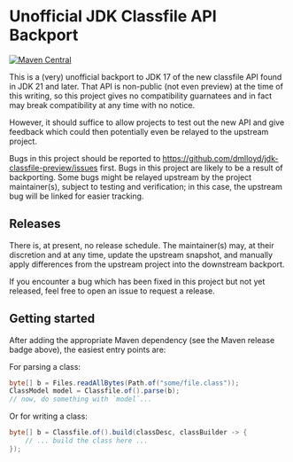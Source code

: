 Unofficial JDK Classfile API Backport
========

[![Maven Central](https://maven-badges.herokuapp.com/maven-central/io.github.dmlloyd/jdk-classfile-preview/badge.svg)](https://maven-badges.herokuapp.com/maven-central/io.github.dmlloyd/jdk-classfile-preview)


This is a (very) unofficial backport to JDK 17 of the new classfile API found in JDK 21 and later. That API is non-public (not even preview) at the time of this writing, so this project gives no compatibility guarnatees and in fact may break compatibility at any time with no notice.

However, it should suffice to allow projects to test out the new API and give feedback which could then potentially even be relayed to the upstream project.

Bugs in this project should be reported to https://github.com/dmlloyd/jdk-classfile-preview/issues first. Bugs in this project are likely to be a result of backporting. Some bugs might be relayed upstream by the project maintainer(s), subject to testing and verification; in this case, the upstream bug will be linked for easier tracking.

Releases
--------

There is, at present, no release schedule. The maintainer(s) may, at their discretion and at any time, update the upstream snapshot, and manually apply differences from the upstream project into the downstream backport.

If you encounter a bug which has been fixed in this project but not yet released, feel free to open an issue to request a release.

Getting started
---------------

After adding the appropriate Maven dependency (see the Maven release badge above), the easiest entry points are:

For parsing a class:

```java
byte[] b = Files.readAllBytes(Path.of("some/file.class"));
ClassModel model = Classfile.of().parse(b);
// now, do something with `model`...
```

Or for writing a class:

```java
byte[] b = Classfile.of().build(classDesc, classBuilder -> {
    // ... build the class here ...
});
```
